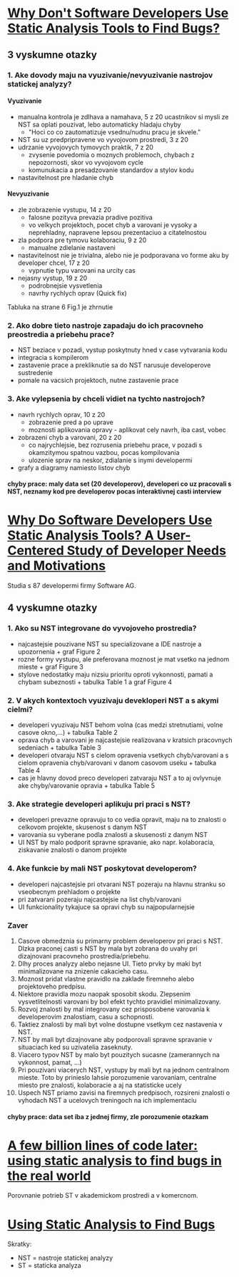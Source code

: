 # [Why Don't Software Developers Use Static Analysis Tools to Find Bugs?](https://ieeexplore.ieee.org/abstract/document/6606613)

## 3 vyskumne otazky

### 1. Ake dovody maju na vyuzivanie/nevyuzivanie nastrojov statickej analyzy?

#### Vyuzivanie

- manualna kontrola je zdlhava a namahava, 5 z 20 ucastnikov si mysli ze NST sa oplati pouzivat, lebo automaticky hladaju chyby
  - "Hoci co co zautomatizuje vsednu/nudnu pracu je skvele."
- NST su uz predpripravene vo vyvojovom prostredi, 3 z 20
- udrzanie vyvojovych tymovych praktik, 7 z 20
  - zvysenie povedomia o moznych problemoch, chybach z nepozornosti, skor vo vyvojovom cycle
  - komunukacia a presadzovanie standardov a stylov kodu
- nastavitelnost pre hladanie chyb

#### Nevyuzivanie

- zle zobrazenie vystupu, 14 z 20
  - falosne pozityva prevazia pradive pozitiva
  - vo velkych projektoch, pocet chyb a varovani je vysoky a neprehladny, napravene lepsou prezentaciuo a citatelnostou
- zla podpora pre tymovu kolaboraciu, 9 z 20
  - manualne zdielanie nastaveni
- nastavitelnost nie je trivialna, alebo nie je podporavana vo forme aku by developer chcel, 17 z 20
  - vypnutie typu varovani na urcity cas
- nejasny vystup, 19 z 20
  - podrobnejsie vysvetlenia
  - navrhy rychlych oprav (Quick fix)

Tabluka na strane 6 Fig.1 je zhrnutie

### 2. Ako dobre tieto nastroje zapadaju do ich pracovneho preostredia a priebehu prace?

- NST beziace v pozadi, vystup poskytnuty hned v case vytvarania kodu
- integracia s kompilerom
- zastavenie prace a prekliknutie sa do NST narusuje developerove sustredenie
- pomale na vacsich projektoch, nutne zastavenie prace

### 3. Ake vylepsenia by chceli vidiet na tychto nastrojoch?

- navrh rychlych oprav, 10 z 20
  - zobrazenie pred a po uprave
  - moznosti aplikovania opravy - aplikovat cely navrh, iba cast, vobec
- zobrazeni chyb a varovani, 20 z 20
  - co najrychlejsie, bez rozrusenia priebehu prace, v pozadi s okamzitymou spatnou vazbou, pocas kompilovania
  - ulozenie sprav na neskor, zdialanie s inymi developermi
- grafy a diagramy namiesto listov chyb

#### chyby prace: maly data set (20 developerov), developeri co uz pracovali s NST, neznamy kod pre developerov pocas interaktivnej casti interview

# [Why Do Software Developers Use Static Analysis Tools? A User-Centered Study of Developer Needs and Motivations](https://ieeexplore.ieee.org/abstract/document/9124719)

Studia s 87 developermi firmy Software AG.

## 4 vyskumne otazky

### 1. Ako su NST integrovane do vyvojoveho prostredia?

- najcastejsie pouzivane NST su specializovane a IDE nastroje a upozornenia + graf Figure 2
- rozne formy vystupu, ale preferovana moznost je mat vsetko na jednom mieste + graf Figure 3
- stylove nedostatky maju nizsiu prioritu oproti vykonnosti, pamati a chybam subeznosti + tabulka Table 1 a graf Figure 4

### 2. V akych kontextoch vyuzivaju devekloperi NST a s akymi cielmi?

- developeri vyuzivaju NST behom volna (cas medzi stretnutiami, volne casove okno,...) + tabulka Table 2
- oprava chyb a varovani je najcastejsie realizovana v kratsich pracovnych sedeniach + tabulka Table 3
- developeri otvaraju NST s cielom opravenia vsetkych chyb/varovani a s cielom opravenia chyb/varovani v danom casovom useku + tabulka Table 4
- cas je hlavny dovod preco developeri zatvaraju NST a to aj ovlyvnuje ake chyby/varovanie opravia + tabulka Table 5

### 3. Ake strategie developeri aplikuju pri praci s NST?

- developeri prevazne opravuju to co vedia opravit, maju na to znalosti o celkovom projekte, skusenost s danym NST
- varovania su vyberane podla znalosti a skusenosti z danym NST
- UI NST by malo podporit spravne spravanie, ako napr. kolaboracia, ziskavanie znalosti o danom projekte

### 4. Ake funkcie by mali NST poskytovat developerom?

- developeri najcastejsie pri otvarani NST pozeraju na hlavnu stranku so vseobecnym prehladom o projekte
- pri zatvarani pozeraju najcastejsie na list chyb/varovani
- UI funkcionality tykajuce sa opravi chyb su najpopularnejsie

### Zaver

1. Casove obmedznia su primarny problem developerov pri praci s NST. Dlzka praconej casti s NST by mala byt zobrana do uvahy pri dizajnovani pracovneho prostredia/priebehu.
2. Dlhy proces analyzy alebo nejasne UI. Tieto prvky by maki byt minimalizovane na znizenie cakacieho casu.
3. Moznost pridat vlastne pravidlo na zaklade firemneho alebo projektoveho predpisu.
4. Niektore pravidla mozu naopak sposobit skodu. Zlepsenim vysvetlitelnosti varovani by bol efekt tychto pravidiel minimalizovany.
5. Rozvoj znalosti by mal integrovany cez prisposobene varovania k developerovim znalostiam, casu a schopnosti.
6. Taktiez znalosti by mali byt volne dostupne vsetkym cez nastavenia v NST.
7. NST by mali byt dizajnovane aby podporovali spravne spravanie v situaciach ked su uzivatelia zaseknuty.
8. Viacero typov NST by malo byt pouzitych sucasne (zamerannych na vykonnost, pamat, ...)
9. Pri pouzivani viacerych NST, vystupy by mali byt na jednom centralnom mieste. Toto by prinieslo lahsie porozumenie varovaniam, centralne miesto pre znalosti, kolaboracie a aj na statisticke ucely
10. Uspech NST priamo zavisi na firemnych predpisoch, rozsireni znalosti o vyhodach NST a ucelovych treningoch na ich implementaciu

#### chyby prace: data set iba z jednej firmy, zle porozumenie otazkam

# [A few billion lines of code later: using static analysis to find bugs in the real world](https://dl.acm.org/doi/10.1145/1646353.1646374)

Porovnanie potrieb ST v akademickom prostredi a v komercnom.

# [Using Static Analysis to Find Bugs](https://ieeexplore.ieee.org/document/4602670?denied=)

Skratky:

- NST = nastroje statickej analyzy
- ST = staticka analyza
